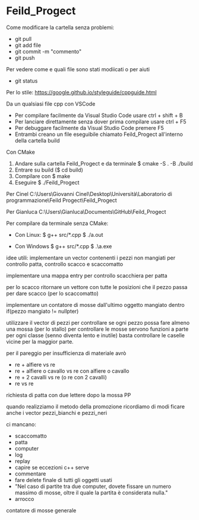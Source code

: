 # Feild_Progect

Come modificare la cartella senza problemi:
- git pull 
- git add file
- git commit -m "commento"
- git push

Per vedere come e quali file sono stati modiicati o per aiuti
- git status

Per lo stile: https://google.github.io/styleguide/cppguide.html


Da un qualsiasi file cpp con VSCode
- Per compilare facilmente da Visual Studio Code usare ctrl + shift + B
- Per lanciare direttamente senza dover prima compilare usare ctrl + F5
- Per debuggare facilmente da Visual Studio Code premere F5
- Entrambi creano un file eseguibile chiamato Feild_Progect all'interno della cartella build

Con CMake
1) Andare sulla cartella Feild_Progect e da terminale $ cmake -S . -B ./build
2) Entrare su build ($ cd build)
3) Compilare con $ make
4) Eseguire $ ./Feild_Progect

Per Cinel  C:\Users\Giovanni Cinel\Desktop\Università\Laboratorio di programmazione\Feild Progect\Feild_Progect

Per Gianluca C:\Users\Gianluca\Documents\GitHub\Feild_Progect

Per compilare da terminale senza CMake:
- Con Linux: 
$ g++ src/*.cpp
$ ./a.out

- Con Windows
$ g++ src/*.cpp
$ .\a.exe

idee utili:
implementare un vector contenenti i pezzi non mangiati per controllo patta, controllo scacco e scaccomatto

implementare una mappa entry per controllo scacchiera per patta

per lo scacco ritornare un vettore con tutte le posizioni che il pezzo passa per dare scacco (per lo scaccomatto)

implementare un contatore di mosse dall'ultimo oggetto mangiato dentro if(pezzo mangiato != nullpter)

utilizzare il vector di pezzi per controllare se ogni pezzo possa fare almeno una mossa (per lo stallo) per controllare le mosse servono funzioni a parte per ogni classe (senno diventa lento e inutile) basta controllare le caselle vicine per la maggior parte.

per il pareggio per insufficienza di materiale avrò 
- re + alfiere vs re
- re + alfiere o cavallo vs re con alfiere o cavallo
- re + 2 cavalli vs re (o re con 2 cavalli)
- re vs re

richiesta di patta con due lettere dopo la mossa PP


quando realizziamo il metodo della promozione ricordiamo di modi
ficare anche i vector pezzi_bianchi e pezzi_neri

ci mancano:
- scaccomatto
- patta 
- computer
- log
- replay
- capire se eccezioni c++ serve
- commentare
- fare delete finale di tutti gli oggetti usati
- "Nel caso di partite tra due computer, dovete fissare un numero massimo di mosse, oltre il quale la partita è considerata nulla."
- arrocco

contatore di mosse generale